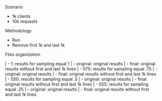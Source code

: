 Scenario

- 1k clients
- 10k requests

Methodology

- Run
- Remove first 1k and last 1k

Files organization

| - 1: results for sampling equal 1
  | - original: original results
  | - final: original results without first and last 1k lines
| - 075: results for sampling equal .75
  | - original: original results
  | - final: original results without first and last 1k lines
| - 050: results for sampling equal .5
  | - original: original results
  | - final: original results without first and last 1k lines
| - 025: results for sampling equal .25
  | - original: original results
  | - final: original results without first and last 1k lines